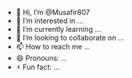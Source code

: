 
- 👋 Hi, I’m @Musafir807
- 👀 I’m interested in ...
- 🌱 I’m currently learning ...
- 💞️ I’m looking to collaborate on ...
- 📫 How to reach me ...
- 😄 Pronouns: ...
- ⚡ Fun fact: ...


<!---
Musafir807/Musafir807 is a ✨ special ✨ repository because its `README. (this file) appears on your GitHub profile.
You can click the Preview link to take a look at your changes.
--->

